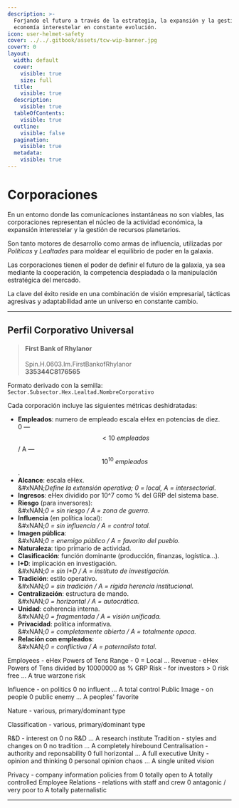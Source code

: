 ```yaml
---
description: >-
  Forjando el futuro a través de la estrategia, la expansión y la gestión en una
  economía interestelar en constante evolución.
icon: user-helmet-safety
cover: ../../.gitbook/assets/tcw-wip-banner.jpg
coverY: 0
layout:
  width: default
  cover:
    visible: true
    size: full
  title:
    visible: true
  description:
    visible: true
  tableOfContents:
    visible: true
  outline:
    visible: false
  pagination:
    visible: true
  metadata:
    visible: true
---
```


# Corporaciones

En un entorno donde las comunicaciones instantáneas no son viables, las corporaciones representan el núcleo de la actividad económica, la expansión interestelar y la gestión de recursos planetarios.

Son tanto motores de desarrollo como armas de influencia, utilizadas por _Políticas_ y _Lealtades_ para moldear el equilibrio de poder en la galaxia.

Las corporaciones tienen el poder de definir el futuro de la galaxia, ya sea mediante la cooperación, la competencia despiadada o la manipulación estratégica del mercado.

La clave del éxito reside en una combinación de visión empresarial, tácticas agresivas y adaptabilidad ante un universo en constante cambio.

***

## Perfil Corporativo Universal

> #### First Bank of Rhylanor
>
> Spin.H.0603.Im.FirstBankofRhylanor\
> **335344C8176565**

Formato derivado con la semilla:\
`Sector.Subsector.Hex.Lealtad.NombreCorporativo`

Cada corporación incluye las siguientes métricas deshidratadas:

* **Empleados**: numero de empleado escala eHex en potencias de diez.\
  0 — $$< 10\ empleados$$ / A — $$10^{10}\ empleados$$.
* **Alcance**: escala eHex.\
  &#xNAN;_&#x44;efine la extensión operativa; 0 = local, A = intersectorial._
* **Ingresos**: eHex dividido por 10^7 como % del GRP del sistema base.
* **Riesgo** (para inversores):\
  &#xNAN;_&#x30; = sin riesgo / A = zona de guerra._
* **Influencia** (en política local):\
  &#xNAN;_&#x30; = sin influencia / A = control total._
* **Imagen pública**:\
  &#xNAN;_&#x30; = enemigo público / A = favorito del pueblo._
* **Naturaleza**: tipo primario de actividad.
* **Clasificación**: función dominante (producción, finanzas, logística...).
* **I+D**: implicación en investigación.\
  &#xNAN;_&#x30; = sin I+D / A = instituto de investigación._
* **Tradición**: estilo operativo.\
  &#xNAN;_&#x30; = sin tradición / A = rígida herencia institucional._
* **Centralización**: estructura de mando.\
  &#xNAN;_&#x30; = horizontal / A = autocrática._
* **Unidad**: coherencia interna.\
  &#xNAN;_&#x30; = fragmentada / A = visión unificada._
* **Privacidad**: política informativa.\
  &#xNAN;_&#x30; = completamente abierta / A = totalmente opaca._
* **Relación con empleados**:\
  &#xNAN;_&#x30; = conflictiva / A = paternalista total._

Employees - eHex Powers of Tens Range - 0 = Local ... Revenue - eHex Powers of Tens divided by 10000000 as % GRP Risk - for investors > 0 risk free ... A true warzone risk

Influence - on politics 0 no influent ... A total control Public Image - on people 0 public enemy ... A peoples' favorite

Nature - various, primary/dominant type

Classification - various, primary/dominant type

R\&D - interest on 0 no R\&D ... A research institute Tradition - styles and changes on 0 no tradition ... A completely hirebound Centralisation - authority and reponsability 0 full horizontal ... A full executive Unity - opinion and thinking 0 personal opinion chaos ... A single united vision

Privacy - company information policies from 0 totally open to A totally controlled Employee Relations - relations with staff and crew 0 antagonic / very poor to A totally paternalistic

***
